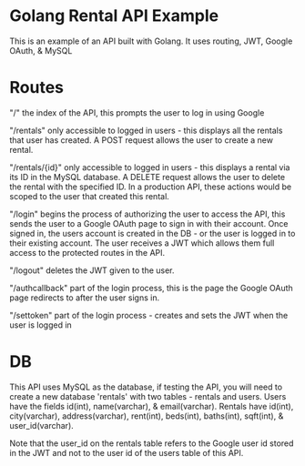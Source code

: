 # Golang Rental API Example
This is an example of an API built with Golang. It uses routing, JWT, Google OAuth, &amp; MySQL


# Routes
"/" the index of the API, this prompts the user to log in using Google

"/rentals" only accessible to logged in users - this displays all the rentals that user has created. A POST request allows the user to create a new rental.

"/rentals/{id}" only accessible to logged in users - this displays a rental via its ID in the MySQL database. A DELETE request allows the user to delete the rental with the specified ID. In a production API, these actions would be scoped to the user that created this rental.

"/login" begins the process of authorizing the user to access the API, this sends the user to a Google OAuth page to sign in with their account. Once signed in, the users account is created in the DB - or the user is logged in to their existing account. The user receives a JWT which allows them full access to the protected routes in the API.

"/logout" deletes the JWT given to the user.

"/authcallback" part of the login process, this is the page the Google OAuth page redirects to after the user signs in.

"/settoken" part of the login process - creates and sets the JWT when the user is logged in

# DB

This API uses MySQL as the database, if testing the API, you will need to create a new database 'rentals' with two tables - rentals and users. Users have the fields id(int), name(varchar), & email(varchar). Rentals have id(int), city(varchar), address(varchar), rent(int), beds(int), baths(int), sqft(int), & user_id(varchar).

Note that the user_id on the rentals table refers to the Google user id stored in the JWT and not to the user id of the users table of this API.


